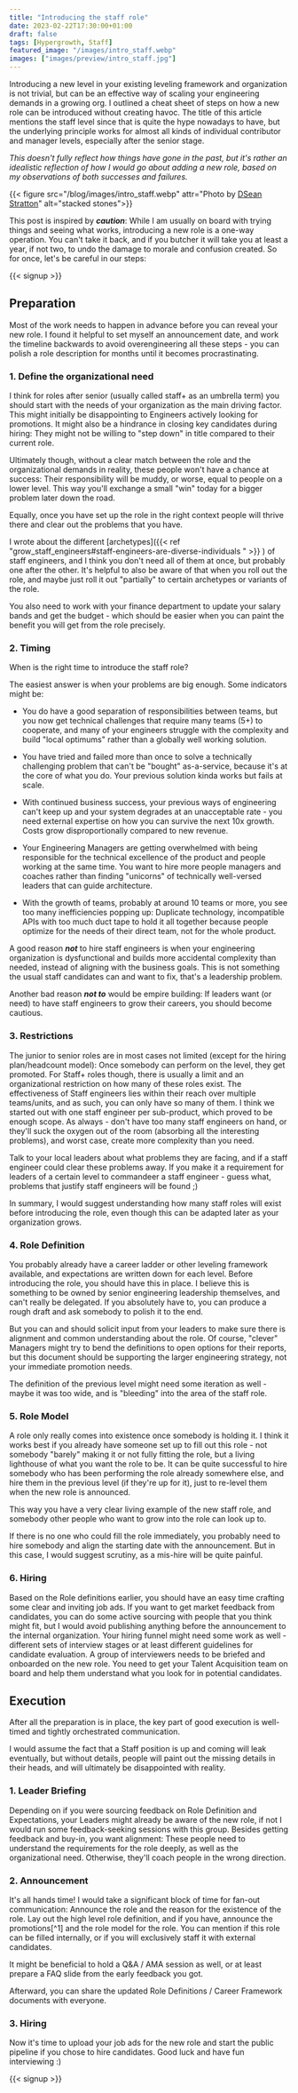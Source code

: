 ```yaml
---
title: "Introducing the staff role"
date: 2023-02-22T17:30:00+01:00
draft: false
tags: [Hypergrowth, Staff]
featured_image: "/images/intro_staff.webp"
images: ["images/preview/intro_staff.jpg"]
---
```


Introducing a new level in your existing leveling framework and organization is not trivial, but can be an effective way of scaling your engineering demands in a growing org. I outlined a cheat sheet of steps on how a new role can be introduced without creating havoc. The title of this article mentions the staff level since that is quite the hype nowadays to have, but the underlying principle works for almost all kinds of individual contributor and manager levels, especially after the senior stage.

_This doesn't fully reflect how things have gone in the past, but it's rather an idealistic reflection of how I would go about adding a new role, based on my observations of both successes and failures._

{{< figure src="/blog/images/intro_staff.webp" attr="Photo by [DSean Stratton](https://unsplash.com/@seanstratton)" alt="stacked stones">}}

This post is inspired by ***caution***: While I am usually on board with trying things and seeing what works, introducing a new role is a one-way operation. You can't take it back, and if you butcher it will take you at least a year, if not two, to undo the damage to morale and confusion created. So for once, let's be careful in our steps:

{{< signup >}}  

## Preparation 

Most of the work needs to happen in advance before you can reveal your new role. I found it helpful to set myself an announcement date, and work the timeline backwards to avoid overengineering all these steps - you can polish a role description for months until it becomes procrastinating.

### 1. Define the organizational need

I think for roles after senior (usually called staff+ as an umbrella term) you should start with the needs of your organization as the main driving factor. This might initially be disappointing to Engineers actively looking for promotions. It might also be a hindrance in closing key candidates during hiring: They might not be willing to "step down" in title compared to their current role. 

Ultimately though, without a clear match between the role and the organizational demands in reality, these people won't have a chance at success: Their responsibility will be muddy, or worse, equal to people on a lower level. This way you'll exchange a small "win" today for a bigger problem later down the road.

Equally, once you have set up the role in the right context people will thrive there and clear out the problems that you have. 

I wrote about the different [archetypes]({{< ref "grow_staff_engineers#staff-engineers-are-diverse-individuals " >}}  ) of staff engineers, and I think you don't need all of them at once, but probably one after the other. It's helpful to also be aware of that when you roll out the role, and maybe just roll it out "partially" to certain archetypes or variants of the role.

You also need to work with your finance department to update your salary bands and get the budget - which should be easier when you can paint the benefit you will get from the role precisely.

### 2. Timing

When is the right time to introduce the staff role? 

The easiest answer is when your problems are big enough. Some indicators might be:

* You do have a good separation of responsibilities between teams, but you now get technical challenges that require many teams (5+) to cooperate, and many of your engineers struggle with the complexity and build "local optimums" rather than a globally well working solution. 

* You have tried and failed more than once to solve a technically challenging problem that can't be "bought" as-a-service, because it's at the core of what you do. Your previous solution kinda works but fails at scale.

* With continued business success, your previous ways of engineering can't keep up and your system degrades at an unacceptable rate - you need external expertise on how you can survive the next 10x growth. Costs grow disproportionally compared to new revenue.

* Your Engineering Managers are getting overwhelmed with being responsible for the technical excellence of the product and people working at the same time. You want to hire more people managers and coaches rather than finding "unicorns" of technically well-versed leaders that can guide architecture.

* With the growth of teams, probably at around 10 teams or more, you see too many inefficiencies popping up: Duplicate technology, incompatible APIs with too much duct tape to hold it all together because people optimize for the needs of their direct team, not for the whole product.

A good reason ***not*** to hire staff engineers is when your engineering organization is dysfunctional and builds more accidental complexity than needed, instead of aligning with the business goals. This is not something the usual staff candidates can and want to fix, that's a leadership problem.

Another bad reason ***not to*** would be empire building: If leaders want (or need) to have staff engineers to grow their careers, you should become cautious. 

### 3. Restrictions

The junior to senior roles are in most cases not limited (except for the hiring plan/headcount model): Once somebody can perform on the level, they get promoted. For Staff+ roles though, there is usually a limit and an organizational restriction on how many of these roles exist. The effectiveness of Staff engineers lies within their reach over multiple teams/units, and as such, you can only have so many of them. I think we started out with one staff engineer per sub-product, which proved to be enough scope. As always - don't have too many staff engineers on hand, or they'll suck the oxygen out of the room (absorbing all the interesting problems), and worst case, create more complexity than you need. 

Talk to your local leaders about what problems they are facing, and if a staff engineer could clear these problems away. If you make it a requirement for leaders of a certain level to commandeer a staff engineer - guess what, problems that justify staff engineers will be found ;) 

In summary, I would suggest understanding how many staff roles will exist before introducing the role, even though this can be adapted later as your organization grows.

### 4. Role Definition

You probably already have a career ladder or other leveling framework available, and expectations are written down for each level. Before introducing the role, you should have this in place. I believe this is something to be owned by senior engineering leadership themselves, and can't really be delegated. If you absolutely have to, you can produce a rough draft and ask somebody to polish it to the end. 

But you can and should solicit input from your leaders to make sure there is alignment and common understanding about the role. Of course, "clever" Managers might try to bend the definitions to open options for their reports, but this document should be supporting the larger engineering strategy, not your immediate promotion needs. 

The definition of the previous level might need some iteration as well - maybe it was too wide, and is "bleeding" into the area of the staff role. 

### 5. Role Model

A role only really comes into existence once somebody is holding it. I think it works best if you already have someone set up to fill out this role - not somebody "barely" making it or not fully fitting the role, but a living lighthouse of what you want the role to be. It can be quite successful to hire somebody who has been performing the role already somewhere else, and hire them in the previous level (if they're up for it), just to re-level them when the new role is announced. 

This way you have a very clear living example of the new staff role, and somebody other people who want to grow into the role can look up to. 

If there is no one who could fill the role immediately, you probably need to hire somebody and align the starting date with the announcement. But in this case, I would suggest scrutiny, as a mis-hire will be quite painful. 

### 6. Hiring

Based on the Role definitions earlier, you should have an easy time crafting some clear and inviting job ads. If you want to get market feedback from candidates, you can do some active sourcing with people that you think might fit, but I would avoid publishing anything before the announcement to the internal organization. Your hiring funnel might need some work as well - different sets of interview stages or at least different guidelines for candidate evaluation. A group of interviewers needs to be briefed and onboarded on the new role. You need to get your Talent Acquisition team on board and help them understand what you look for in potential candidates.

## Execution

After all the preparation is in place, the key part of good execution is well-timed and tightly orchestrated communication. 

I would assume the fact that a Staff position is up and coming will leak eventually, but without details, people will paint out the missing details in their heads, and will ultimately be disappointed with reality.

### 1. Leader Briefing
Depending on if you were sourcing feedback on Role Definition and Expectations, your Leaders might already be aware of the new role, if not I would run some feedback-seeking sessions with this group. Besides getting feedback and buy-in, you want alignment: These people need to understand the requirements for the role deeply, as well as the organizational need. Otherwise, they'll coach people in the wrong direction. 

### 2. Announcement

It's all hands time! I would take a significant block of time for fan-out communication: Announce the role and the reason for the existence of the role. Lay out the high level role definition, and if you have, announce the promotions[^1] and the role model for the role. You can mention if this role can be filled internally, or if you will exclusively staff it with external candidates. 

It might be beneficial to hold a Q&A / AMA session as well, or at least prepare a FAQ slide from the early feedback you got.

Afterward, you can share the updated Role Definitions / Career Framework documents with everyone.

### 3. Hiring

Now it's time to upload your job ads for the new role and start the public pipeline if you chose to hire candidates. Good luck and have fun interviewing :)

{{< signup >}}  

